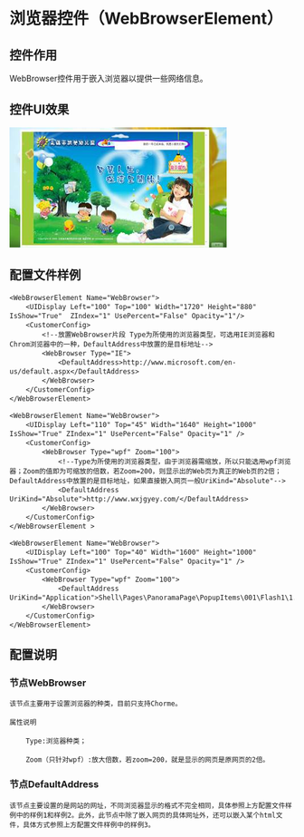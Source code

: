 # 浏览器控件（WebBrowserElement）

## 控件作用

WebBrowser控件用于嵌入浏览器以提供一些网络信息。

## 控件UI效果
![Placeholder](../images/WebBrowserElement.png)

## 配置文件样例

```
<WebBrowserElement Name="WebBrowser">
    <UIDisplay Left="100" Top="100" Width="1720" Height="880" IsShow="True"  ZIndex="1" UsePercent="False" Opacity="1"/>
    <CustomerConfig>
        <!--放置WebBrowser片段 Type为所使用的浏览器类型，可选用IE浏览器和Chrom浏览器中的一种，DefaultAddress中放置的是目标地址-->
        <WebBrowser Type="IE">
            <DefaultAddress>http://www.microsoft.com/en-us/default.aspx</DefaultAddress>
        </WebBrowser>
    </CustomerConfig>
</WebBrowserElement>
```
```
<WebBrowserElement Name="WebBrowser">
    <UIDisplay Left="110" Top="45" Width="1640" Height="1000" IsShow="True" ZIndex="1" UsePercent="False" Opacity="1" />
    <CustomerConfig>
        <WebBrowser Type="wpf" Zoom="100">
            <!--Type为所使用的浏览器类型，由于浏览器需缩放，所以只能选用wpf浏览器；Zoom的值即为可缩放的倍数，若Zoom=200，则显示出的Web页为真正的Web页的2倍；DefaultAddress中放置的是目标地址，如果直接嵌入网页一般UriKind="Absolute"-->
            <DefaultAddress UriKind="Absolute">http://www.wxjgyey.com/</DefaultAddress>
        </WebBrowser>
    </CustomerConfig>
</WebBrowserElement >
```
```
<WebBrowserElement Name="WebBrowser">
    <UIDisplay Left="100" Top="40" Width="1600" Height="1000" IsShow="True" ZIndex="1" UsePercent="False" Opacity="1" />
    <CustomerConfig>
        <WebBrowser Type="wpf" Zoom="100">
            <DefaultAddress UriKind="Application">Shell\Pages\PanoramaPage\PopupItems\001\Flash1\1.html</DefaultAddress>
        </WebBrowser>
    </CustomerConfig>
</WebBrowserElement>

```

## 配置说明

### 节点WebBrowser
	
	该节点主要用于设置浏览器的种类，目前只支持Chorme。

	属性说明

		Type:浏览器种类；

		Zoom（只针对wpf）:放大倍数，若zoom=200，就是显示的网页是原网页的2倍。

### 节点DefaultAddress

	该节点主要设置的是网站的网址，不同浏览器显示的格式不完全相同，具体参照上方配置文件样例中的样例1和样例2。此外，此节点中除了嵌入网页的具体网址外，还可以嵌入某个html文件，具体方式参照上方配置文件样例中的样例3。

 

